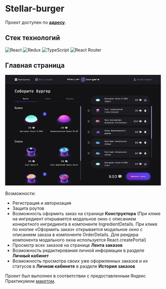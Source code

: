 # Stellar-burger

Проект доступен по [**адресу**](https://kovolga.github.io/react-burger/).

## Стек технологий

![React](https://img.shields.io/badge/react-%2320232a.svg?style=for-the-badge&logo=react&logoColor=%2361DAFB)
![Redux](https://img.shields.io/badge/redux-%23593d88.svg?style=for-the-badge&logo=redux&logoColor=white)
![TypeScript](https://img.shields.io/badge/typescript-%23007ACC.svg?style=for-the-badge&logo=typescript&logoColor=white)
![React Router](https://img.shields.io/badge/React_Router-CA4245?style=for-the-badge&logo=react-router&logoColor=white)

## Главная страница

<img src="./src/images/stellarBurger.jpg" width=720px>

Возможности:

- Регистрация и авторизация
- Защита роутов
- Возможность оформить заказ на странице **Конструктора** (При клике на ингредиент открывается модальное окно с описанием конкретного ингредиента в компоненте IngredientDetails. При клике по кнопке «Оформить заказ» открывается модальное окно с описанием заказа в компоненте OrderDetails. Для рендера компонента модального окна используется React.createPortal)
- Просмотр всех заказов на странице **Лента заказов**
- Возможность редактирования личной информации в разделе **Личный кабинет**
- Возможность просмотра своих уже оформленных заказов и их статусов в **Личном кабинете** в разделе **История заказов**

Проект был выполнен в соответствии с предоставленным Яндекс Практикумом
[макетом](https://bit.ly/3IZ7rSr).
